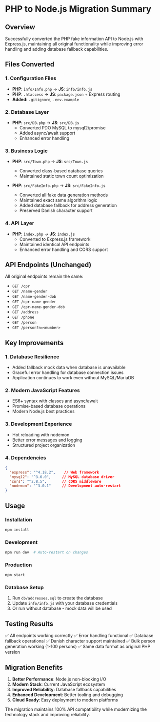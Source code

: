 # PHP to Node.js Migration Summary

## Overview
Successfully converted the PHP fake information API to Node.js with Express.js, maintaining all original functionality while improving error handling and adding database fallback capabilities.

## Files Converted

### 1. Configuration Files
- **PHP**: `info/Info.php` → **JS**: `info/info.js`
- **PHP**: `.htaccess` → **JS**: `package.json` + Express routing
- **Added**: `.gitignore`, `.env.example`

### 2. Database Layer
- **PHP**: `src/DB.php` → **JS**: `src/DB.js`
  - Converted PDO MySQL to mysql2/promise
  - Added async/await support
  - Enhanced error handling

### 3. Business Logic
- **PHP**: `src/Town.php` → **JS**: `src/Town.js`
  - Converted class-based database queries
  - Maintained static town count optimization
  
- **PHP**: `src/FakeInfo.php` → **JS**: `src/FakeInfo.js`
  - Converted all fake data generation methods
  - Maintained exact same algorithm logic
  - Added database fallback for address generation
  - Preserved Danish character support

### 4. API Layer
- **PHP**: `index.php` → **JS**: `index.js`
  - Converted to Express.js framework
  - Maintained identical API endpoints
  - Enhanced error handling and CORS support

## API Endpoints (Unchanged)
All original endpoints remain the same:
- `GET /cpr`
- `GET /name-gender`
- `GET /name-gender-dob`  
- `GET /cpr-name-gender`
- `GET /cpr-name-gender-dob`
- `GET /address`
- `GET /phone`
- `GET /person`
- `GET /person?n=<number>`

## Key Improvements

### 1. Database Resilience
- Added fallback mock data when database is unavailable
- Graceful error handling for database connection issues
- Application continues to work even without MySQL/MariaDB

### 2. Modern JavaScript Features
- ES6+ syntax with classes and async/await
- Promise-based database operations
- Modern Node.js best practices

### 3. Development Experience
- Hot reloading with nodemon
- Better error messages and logging
- Structured project organization

### 4. Dependencies
```json
{
  "express": "^4.18.2",    // Web framework
  "mysql2": "^3.6.0",     // MySQL database driver
  "cors": "^2.8.5",       // CORS middleware
  "nodemon": "^3.0.1"     // Development auto-restart
}
```

## Usage

### Installation
```bash
npm install
```

### Development
```bash
npm run dev  # Auto-restart on changes
```

### Production
```bash
npm start
```

### Database Setup
1. Run `db/addresses.sql` to create the database
2. Update `info/info.js` with your database credentials
3. Or run without database - mock data will be used

## Testing Results
✅ All endpoints working correctly
✅ Error handling functional
✅ Database fallback operational
✅ Danish character support maintained
✅ Bulk person generation working (1-100 persons)
✅ Same data format as original PHP version

## Migration Benefits
1. **Better Performance**: Node.js non-blocking I/O
2. **Modern Stack**: Current JavaScript ecosystem
3. **Improved Reliability**: Database fallback capabilities
4. **Enhanced Development**: Better tooling and debugging
5. **Cloud Ready**: Easy deployment to modern platforms

The migration maintains 100% API compatibility while modernizing the technology stack and improving reliability.